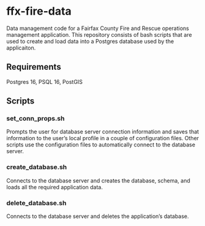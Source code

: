 # ffx-fire-data
Data management code for a Fairfax County Fire and Rescue operations management application. This repository consists of bash scripts that are used to create and load data into a Postgres database used by the applicaiton.

## Requirements
Postgres 16,
PSQL 16,
PostGIS

## Scripts
### set_conn_props.sh
Prompts the user for database server connection information and saves that information to the user’s local profile in a couple of configuration files. Other scripts use the configuration files to automatically connect to the database server.

### create_database.sh
Connects to the database server and creates the database, schema, and loads all the required application data.

### delete_database.sh
Connects to the database server and deletes the application’s database.
